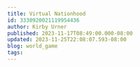 ```yaml
---
title: Virtual Nationhood
id: 3330920021119954436
author: Kirby Urner
published: 2023-11-17T08:49:00.000-08:00
updated: 2023-11-25T22:08:07.593-08:00
blog: world_game
tags: 
---
```



